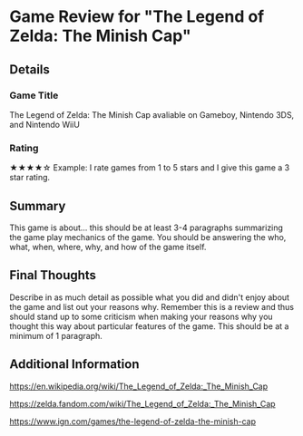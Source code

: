 # Game Review for "The Legend of Zelda: The Minish Cap"

## Details

### Game Title

The Legend of Zelda: The Minish Cap avaliable on Gameboy, Nintendo 3DS, and Nintendo WiiU

### Rating

★★★★☆ 
Example: I rate games from 1 to 5 stars and I give this game a 3 star rating.

## Summary

This game is about... this should be at least 3-4 paragraphs summarizing the
game play mechanics of the game. You should be answering the who, what,
when, where, why, and how of the game itself.

## Final Thoughts

Describe in as much detail as possible what you did and didn't enjoy about the
game and list out your reasons why. Remember this is a review and thus should
stand up to some criticism when making your reasons why you thought this way
about particular features of the game. This should be at a minimum of 1
paragraph.

## Additional Information

https://en.wikipedia.org/wiki/The_Legend_of_Zelda:_The_Minish_Cap

https://zelda.fandom.com/wiki/The_Legend_of_Zelda:_The_Minish_Cap

https://www.ign.com/games/the-legend-of-zelda-the-minish-cap
